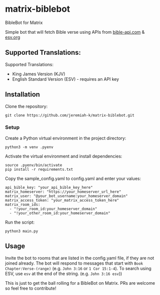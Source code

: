 # matrix-biblebot
BibleBot for Matrix

Simple bot that will fetch Bible verse using APIs from [bible-api.com](https://www.bible-api.com) & [esv.org](https://api.esv.org/)

## Supported Translations:
Supported Translations:
- King James Version (KJV)
- English Standard Version (ESV) - requires an API key

## Installation

Clone the repository:

```
git clone https://github.com/jeremiah-k/matrix-biblebot.git
```

### Setup

Create a Python virtual environment in the project directory:

```
python3 -m venv .pyenv
```

Activate the virtual environment and install dependencies:

```
source .pyenv/bin/activate
pip install -r requirements.txt
```

Copy the sample_config.yaml to config.yaml and enter your values:

```
api_bible_key: "your_api_bible_key_here"
matrix_homeserver: "https://your_homeserver_url_here"
matrix_user: "@your_bot_username:your_homeserver_domain"
matrix_access_token: "your_matrix_access_token_here"
matrix_room_ids:
  - "!your_room_id:your_homeserver_domain"
  - "!your_other_room_id:your_homeserver_domain"
```

Run the script:

```
python3 main.py
```

## Usage
Invite the bot to rooms that are listed in the config.yaml file, if they are not joined already. The bot will respond to messages that start with `Book Chapter:Verse-(range)` (e.g. `John 3:16` or `1 Cor 15:1-4`). To search using ESV, use `esv` at the end of the string. (e.g. `John 3:16 esv`))

This is just to get the ball rolling for a BibleBot on Matrix. PRs are welcome so feel free to contribute!
